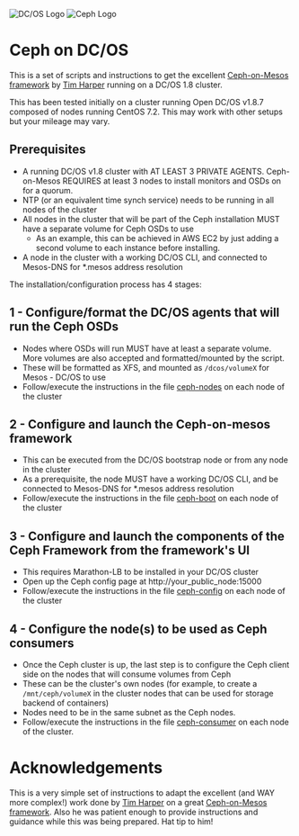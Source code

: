 ![DC/OS Logo](https://acomblogimages.blob.core.windows.net/media/Default/Windows-Live-Writer/dcoslogo.png) ![Ceph Logo](http://www.open-v.net/images/openv/o3/icons/ceph.png)

# Ceph on DC/OS

This is a set of scripts and instructions to get the excellent [Ceph-on-Mesos framework](https://github.com/vivint-smarthome/ceph-on-mesos) by [Tim Harper](https://github.com/timcharper) running on a DC/OS 1.8 cluster.

This has been tested initially on a cluster running Open DC/OS v1.8.7 composed of nodes running CentOS 7.2. This may work with other setups but your mileage may vary.

## Prerequisites

- A running DC/OS v1.8 cluster with AT LEAST 3 PRIVATE AGENTS. Ceph-on-Mesos REQUIRES at least 3 nodes to install monitors and OSDs on for a quorum.
- NTP (or an equivalent time synch service) needs to be running in all nodes of the cluster
- All nodes in the cluster that will be part of the Ceph installation MUST have a separate volume for Ceph OSDs to use
  * As an example, this can be achieved in AWS EC2 by just adding a second volume to each instance before installing.
- A node in the cluster with a working DC/OS CLI, and connected to Mesos-DNS for \*.mesos address resolution

The installation/configuration process has 4 stages:

## 1 - Configure/format the DC/OS agents that will run the Ceph OSDs 

- Nodes where OSDs will run MUST have at least a separate volume. More volumes are also accepted and formatted/mounted by the script.
- These will be formatted as XFS, and mounted as `/dcos/volumeX` for Mesos - DC/OS to use
- Follow/execute the instructions in the file [ceph-nodes](https://github.com/fernandosanchezmunoz/dcos-ceph/blob/master/1-ceph_nodes.sh) on each node of the cluster

## 2 - Configure and launch the Ceph-on-mesos framework

- This can be executed from the DC/OS bootstrap node or from any node in the cluster
- As a prerequisite, the node MUST have a working DC/OS CLI, and be connected to Mesos-DNS for \*.mesos address resolution
- Follow/execute the instructions in the file [ceph-boot](https://github.com/fernandosanchezmunoz/dcos-ceph/blob/master/2-ceph_boot.sh) on each node of the cluster

## 3 - Configure and launch the components of the Ceph Framework from the framework's UI

- This requires Marathon-LB to be installed in your DC/OS cluster
- Open up the Ceph config page at http://your_public_node:15000
- Follow/execute the instructions in the file [ceph-config](https://github.com/fernandosanchezmunoz/dcos-ceph/blob/master/3-ceph_config.txt) on each node of the cluster

## 4 - Configure the node(s) to be used as Ceph consumers

- Once the Ceph cluster is up, the last step is to configure the Ceph client side on the nodes that will consume volumes from Ceph
- These can be the cluster's own nodes (for example, to create a `/mnt/ceph/volumeX` in the cluster nodes that can be used for storage backend of containers)
- Nodes need to be in the same subnet as the Ceph nodes.
- Follow/execute the instructions in the file [ceph-consumer](https://github.com/fernandosanchezmunoz/dcos-ceph/blob/master//4-ceph_consumer.sh) on each node of the cluster.


# Acknowledgements

This is a very simple set of instructions to adapt the excellent (and WAY more complex!) work done by [Tim Harper](https://github.com/timcharper) on a great [Ceph-on-Mesos framework](https://github.com/vivint-smarthome/ceph-on-mesos). Also he was patient enough to provide instructions and guidance while this was being prepared. Hat tip to him!
